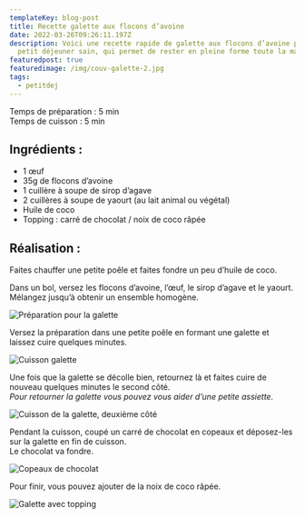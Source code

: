```yaml
---
templateKey: blog-post
title: Recette galette aux flocons d’avoine
date: 2022-03-26T09:26:11.197Z
description: Voici une recette rapide de galette aux flocons d’avoine pour un
  petit déjeuner sain, qui permet de rester en pleine forme toute la matinée.
featuredpost: true
featuredimage: /img/couv-galette-2.jpg
tags:
  - petitdej
---
```

Temps de préparation : 5 min\
Temps de cuisson : 5 min

## Ingrédients :

* 1 œuf
* 35g de flocons d’avoine
* 1 cuillère à soupe de sirop d’agave
* 2 cuillères à soupe de yaourt (au lait animal ou végétal)
* Huile de coco
* Topping : carré de chocolat / noix de coco râpée

## Réalisation :

Faites chauffer une petite poêle et faites fondre un peu d’huile de coco.

Dans un bol, versez les flocons d’avoine, l’œuf, le sirop d’agave et le yaourt.\
Mélangez jusqu’à obtenir un ensemble homogène.

![Préparation pour la galette ](/img/melange-galette.jpg "Ensemble des ingrédients mélangé dans un bol formant une préparation prête à être cuite")

Versez la préparation dans une petite poêle en formant une galette et laissez cuire quelques minutes.

![Cuisson galette ](/img/cuisson-galette-premier-cote.jpg "Préparation versé dans la poêle avec de l'huile de coco, cuisson du premier côté de la galette")

Une fois que la galette se décolle bien, retournez là et faites cuire de nouveau quelques minutes le second côté.\
*Pour retourner la galette vous pouvez vous aider d’une petite assiette.*

![Cuisson de la galette, deuxième côté](/img/cuisson-deuxieme-cote.jpg "Cuisson du deuxième côté de la galette, retourné à l'aide d'une petite assiette ")

Pendant la cuisson, coupé un carré de chocolat en copeaux et déposez-les sur la galette en fin de cuisson. \
Le chocolat va fondre.

![Copeaux de chocolat ](/img/copeaux-chocolat.jpg "Carré de chocolat coupé en copeaux à l'aide d'une couteau dans une assiette ")

Pour finir, vous pouvez ajouter de la noix de coco râpée.

![Galette avec topping](/img/galette-cuite-avec-topping.jpg "Galette cuite dans la poêle avec les topping : copeaux de chocolat et noix de coco râpée avant d'être déposé dans une assiette pour la dégustation")